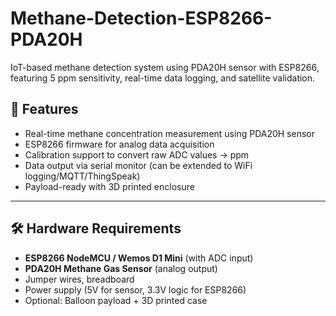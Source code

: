# Methane-Detection-ESP8266-PDA20H
IoT-based methane detection system using PDA20H sensor with ESP8266, featuring 5 ppm sensitivity, real-time data logging, and satellite validation.
## 🚀 Features
- Real-time methane concentration measurement using PDA20H sensor  
- ESP8266 firmware for analog data acquisition  
- Calibration support to convert raw ADC values → ppm  
- Data output via serial monitor (can be extended to WiFi logging/MQTT/ThingSpeak)  
- Payload-ready with 3D printed enclosure  
---
## 🛠️ Hardware Requirements
- **ESP8266 NodeMCU / Wemos D1 Mini** (with ADC input)  
- **PDA20H Methane Gas Sensor** (analog output)  
- Jumper wires, breadboard  
- Power supply (5V for sensor, 3.3V logic for ESP8266)  
- Optional: Balloon payload + 3D printed case
